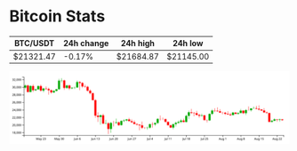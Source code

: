 # Bitcoin Stats

BTC/USDT|24h change|24h high|24h low|
|---|---|---|---|
|$21321.47|-0.17%|$21684.87|$21145.00|

<img src="./chart.svg">

